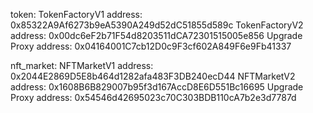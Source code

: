 token:
TokenFactoryV1 address: 0x85322A9Af6273b9eA5390A249d52dC51855d589c
TokenFactoryV2 address: 0x00dc6eF2b71F54d8203511dCA72301515005e856
Upgrade Proxy address: 0x04164001C7cb12D0c9F3cf602A849F6e9Fb41337

nft_market:
NFTMarketV1 address: 0x2044E2869D5E8b464d1282afa483F3DB240ecD44
NFTMarketV2 address: 0x1608B6B829007b95f3d167AccD8E6D551Bc16695
Upgrade Proxy address: 0x54546d42695023c70C303BDB110cA7b2e3d7787d